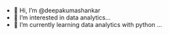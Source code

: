 - 👋 Hi, I’m @deepakumashankar
- 👀 I’m interested in data analytics...
- 🌱 I’m currently learning data analytics with python ...

<!---
deepakumashankar/deepakumashankar is a ✨ special ✨ repository because its `README.md` (this file) appears on your GitHub profile.
You can click the Preview link to take a look at your changes.
--->
